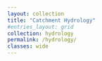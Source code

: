 ```yaml
---
layout: collection
title: "Catchment Hydrology"
#entries_layout: grid
collection: hydrology
permalink: /hydrology/
classes: wide
---
```

